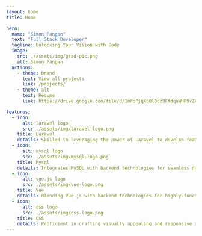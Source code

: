 ```yaml
---
layout: home
title: Home

hero:
  name: "Simon Pangan"
  text: "Full Stack Developer"
  tagline: Unlocking Your Vision with Code
  image:
    src: ./assets/img/grad-pic.png
    alt: Simon Pangan
  actions:
    - theme: brand
      text: View all projects
      link: /projects/
    - theme: alt
      text: Resume
      link: https://drive.google.com/file/d/1mKoPjqXq0lDdz9FfdqaWHR9vZAR7CDzS/view

features:
  - icon: 
      alt: laravel logo
      src: ./assets/img/laravel-logo.png
    title: Laravel
    details: Skilled in leveraging the power of Laravel to develop feature-rich and efficient web applications.    
  - icon:
      alt: mysql logo
      src: ./assets/img/mysql-logo.png
    title: Mysql
    details: Integrates MySQL with backend technologies for seamless data handling and processing.
  - icon:
      alt: vue.js logo
      src: ./assets/img/vue-logo.png
    title: Vue
    details: Blending Vue.js with backend technologies for highly-functional and powerful full-stack solutions.
  - icon:
      alt: css logo
      src: ./assets/img/css-logo.png
    title: CSS
    details: Proficient in crafting visually appealing and responsive designs using CSS frameworks
---
```


